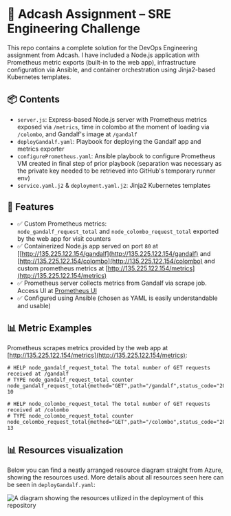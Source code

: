 # 🧠 Adcash Assignment – SRE Engineering Challenge

This repo contains a complete solution for the DevOps Engineering assignment from Adcash. I have included a Node.js application with Prometheus metric exports (built-in to the web app), infrastructure configuration via Ansible, and container orchestration using Jinja2-based Kubernetes templates.

## 📦 Contents

- `server.js`: Express-based Node.js server with Prometheus metrics exposed via `/metrics`, time in colombo at the moment of loading via `/colombo`, and Gandalf's image at `/gandalf`
- `deployGandalf.yaml`: Playbook for deploying the Gandalf app and metrics exporter
- `configurePrometheus.yaml`: Ansible playbook to configure Prometheus VM created in final step of prior playbook (separation was necessary as the private key needed to be retrieved into GitHub's temporary runner env)
- `service.yaml.j2` & `deployment.yaml.j2`: Jinja2 Kubernetes templates
  
## 🚀 Features

- ✅ Custom Prometheus metrics:  
  `node_gandalf_request_total` and `node_colombo_request_total` exported by the web app for visit counters
- ✅ Containerized Node.js app served on port `80` at [[http://135.225.122.154/gandalf](http://135.225.122.154/gandalf) and [http://135.225.122.154/colombo](http://135.225.122.154/colombo) and custom prometheus metrics at [http://135.225.122.154/metrics](http://135.225.122.154/metrics)
- ✅ Prometheus server collects metrics from Gandalf via scrape job. Access UI at [Prometheus UI](http://172.161.58.45:9090/graph?g0.expr=node_gandalf_request_total%7Bjob%3D%22gandalf_scraper%22%7D&g0.tab=1&g0.stacked=0&g0.show_exemplars=0&g0.range_input=1h&g1.expr=node_colombo_request_total%7Bjob%3D%22gandalf_scraper%22%7D&g1.tab=1&g1.stacked=0&g1.show_exemplars=0&g1.range_input=1h)
- ✅ Configured using Ansible (chosen as YAML is easily understandable and usable)

## 📊 Metric Examples

Prometheus scrapes metrics provided by the web app at [http://135.225.122.154/metrics](http://135.225.122.154/metrics):

```text
# HELP node_gandalf_request_total The total number of GET requests received at /gandalf
# TYPE node_gandalf_request_total counter
node_gandalf_request_total{method="GET",path="/gandalf",status_code="200"} 10

# HELP node_colombo_request_total The total number of GET requests received at /colombo
# TYPE node_colombo_request_total counter
node_colombo_request_total{method="GET",path="/colombo",status_code="200"} 13
```

## 📊 Resources visualization
Below you can find a neatly arranged resource diagram straight from Azure, showing the resources used. More details about all resources seen here can be seen in `deployGandalf.yaml`:

![A diagram showing the resources utilized in the deployment of this repository]((https://github.com/AnirudhBabu/Adcash-Assignment/blob/d210f2263372a47ef0349f4ee453bf88887893e8/adcash-assignment.png))


